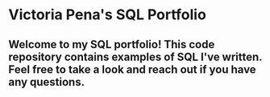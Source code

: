 # Victoria Pena's SQL Portfolio

## Welcome to my SQL portfolio! This code repository contains examples of SQL I've written. Feel free to take a look and reach out if you have any questions.
